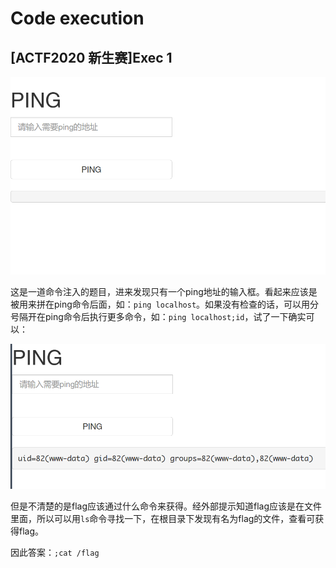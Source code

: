 # Code execution

## [ACTF2020 新生赛]Exec 1

![1692840221178.png](./images/exec1.png)

这是一道命令注入的题目，进来发现只有一个ping地址的输入框。看起来应该是被用来拼在ping命令后面，如：`ping localhost`。如果没有检查的话，可以用分号隔开在ping命令后执行更多命令，如：`ping localhost;id`，试了一下确实可以：

![1692842727844.png](./images/exec1-example.png)

但是不清楚的是flag应该通过什么命令来获得。经外部提示知道flag应该是在文件里面，所以可以用`ls`命令寻找一下，在根目录下发现有名为flag的文件，查看可获得flag。

因此答案：`;cat /flag`
